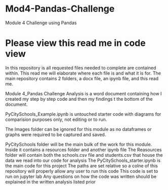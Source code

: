 # Mod4-Pandas-Challenge
Module 4 Challenge using Pandas

# Please view this read me in code view

In this repository is all requested files needed to complete are contained within. 
This read me will elaborate where each file is and what it is for.
The main repository contains 2 folders, a docx file, an ipynb file, and this read me. 

Module 4_Pandas Challenge Analysis is a word document containing how I created my step by step code and then my findings t the bottom of the document. 

PyCitySchools_Example.ipynb is untouched starter code with diagrams for comparision purposes only, not editing or to run.

The Images folder can be ignored for this module as no dataframes or graphs were required to be captured and saved. 

PyCitySchools folder will be the main bulk of the work for this module. Inside it contains a resources folder and another ipynb file
  The Reasources folder will contain both the schools.csv file and students.csv that house the data we read into our code for analysis
  The PyCitySchools_starter.ipynb is the main code for this project
     The paths are set relative so a colne of this repository will properly allow any user to run this code
     This code is set to run on jupyter lab
     Any questions on how the code was written should be explained in the written analysis listed prior
